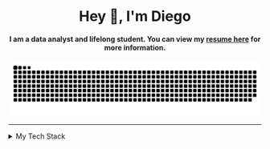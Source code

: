 <!DOCTYPE html>
<html lang="en">
<head>
  <meta charset="UTF-8">
  <meta name="viewport" content="width=device-width, initial-scale=1.0">
<!--   <title>Diego - Data Analytics Professional</title> -->
</head>
<body>

<div align="center">
  <span>
    <h1>Hey 👋, I'm Diego</h1>
    <h4>I am a data analyst and lifelong student. You can view my <a href="https://github.com/destuar/destuar/blob/main/Estuar%2C%20Diego%20-%20Resume.pdf" target="_blank">resume here</a> for more information.</h4>
  </span>
</div>
<picture>
  <source
    media="(prefers-color-scheme: dark)"
    srcset="https://raw.githubusercontent.com/platane/snk/output/github-contribution-grid-snake-dark.svg"
  />
  <source
    media="(prefers-color-scheme: light)"
    srcset="https://raw.githubusercontent.com/platane/snk/output/github-contribution-grid-snake.svg"
  />
  <img
    alt="github contribution grid snake animation"
    src="https://raw.githubusercontent.com/platane/snk/output/github-contribution-grid-snake.svg"
  />
</picture>

<hr>

<details>
  <summary>My Tech Stack</summary>
  <div align="center">
    <p>
      <!-- Removed comments and added headings -->
      <h2>Programming Languages</h2>
      <a>
        <img src="https://img.shields.io/badge/Python-FFD43B?style=for-the-badge&logo=python&logoColor=blue" alt="Python Badge" height="30">
      </a>&nbsp;&nbsp;
      <a>
        <img src="https://img.shields.io/badge/R-276DC3?style=for-the-badge&logo=r&logoColor=white" alt="R Badge" height="30">
      </a>&nbsp;&nbsp;
      <a>
        <img src="https://img.shields.io/badge/Sass-CC6699?style=for-the-badge&logo=sass&logoColor=white" alt="Sass Badge" height="30">
      </a>&nbsp;&nbsp;

      <h2>Frameworks and Libraries</h2>
      <a>
        <img src="https://img.shields.io/badge/PyTorch-EE4C2C?style=for-the-badge&logo=pytorch&logoColor=white" alt="PyTorch Badge" height="30">
      </a>&nbsp;&nbsp;
      <a>
        <img src="https://img.shields.io/badge/TensorFlow-FF6F00?style=for-the-badge&logo=tensorflow&logoColor=white" alt="TensorFlow Badge" height="30">
      </a>&nbsp;&nbsp;
      <a>
        <img src="https://img.shields.io/badge/FastAPI-109989?style=for-the-badge&logo=fastapi&logoColor=white" alt="FastAPI Badge" height="30">
      </a>&nbsp;&nbsp;
      <a>
        <img src="https://img.shields.io/badge/Pandas-2C2D72?style=for-the-badge&logo=pandas&logoColor=white" alt="Pandas Badge" height="30">
      </a>&nbsp;&nbsp;
      <a>
        <img src="https://img.shields.io/badge/LangChain-1C3C3C?style=for-the-badge&logo=langchain&logoColor=white" alt="LangChain Badge" height="30">
      </a>&nbsp;&nbsp;

      <h2>Databases</h2>
      <a>
        <img src="https://img.shields.io/badge/MongoDB-4EA94B?style=for-the-badge&logo=mongodb&logoColor=white" alt="MongoDB Badge" height="30">
      </a>&nbsp;&nbsp;
      <a>
        <img src="https://img.shields.io/badge/MySQL-005C84?style=for-the-badge&logo=mysql&logoColor=white" alt="MySQL Badge" height="30">
      </a>&nbsp;&nbsp;
      <a>
        <img src="https://img.shields.io/badge/PostgreSQL-316192?style=for-the-badge&logo=postgresql&logoColor=white" alt="PostgreSQL Badge" height="30">
      </a>&nbsp;&nbsp;
      <a>
        <img src="https://img.shields.io/badge/Neo4j-018bff?style=for-the-badge&logo=neo4j&logoColor=white" alt="Neo4j Badge" height="30">
      </a>&nbsp;&nbsp;

      <h2>Tools for Development</h2>
      <a>
        <img src="https://img.shields.io/badge/Git-E44C30?style=for-the-badge&logo=git&logoColor=white" alt="Git Badge" height="30">
      </a>&nbsp;&nbsp;
      <a>
        <img src="https://img.shields.io/badge/Jira-0052CC?style=for-the-badge&logo=jira&logoColor=white" alt="Jira Badge" height="30">
      </a>&nbsp;&nbsp;
      <a>
        <img src="https://img.shields.io/badge/Linux-FCC624?style=for-the-badge&logo=linux&logoColor=black" alt="Linux Badge" height="30">
      </a>&nbsp;&nbsp;

      <h2>Design/Visualization Tools</h2>
      <a>
        <img src="https://img.shields.io/badge/Tableau-E97627?style=for-the-badge&logo=tableau&logoColor=white" alt="Tableau Badge" height="30">
      </a>&nbsp;&nbsp;
      <a>
        <img src="https://img.shields.io/badge/Figma-F24E1E?style=for-the-badge&logo=figma&logoColor=white" alt="Figma Badge" height="30">
      </a>&nbsp;&nbsp;
      <a>
        <img src="https://img.shields.io/badge/Microsoft_Excel-217346?style=for-the-badge&logo=microsoft-excel&logoColor=white" alt="Excel Badge" height="30">
      </a>
    </p>
  </div>
</details>

</body>
</html>
